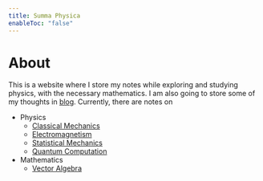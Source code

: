 ```yaml
---
title: Summa Physica
enableToc: "false"
---
```

# About

This is a website where I store my notes while exploring and studying physics, with the necessary mathematics. I am also going to store some of my thoughts in [blog](/blog). Currently, there are notes on 
- Physics
	-  [Classical Mechanics](./notes/CM)
	- [Electromagnetism](./notes/EM)
	- [Statistical Mechanics](./notes/SM)
	- [Quantum Computation](./notes/QC)
- Mathematics
	- [Vector Algebra](./notes/VectorAlgebra)
